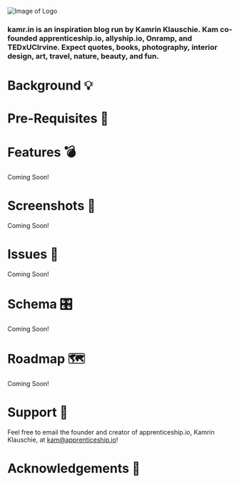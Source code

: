 ![Image of Logo](https://i.imgur.com/hoXPuFR.png)

### kamr.in is an inspiration blog run by Kamrin Klauschie. Kam co-founded apprenticeship.io, allyship.io, Onramp, and TEDxUCIrvine. Expect quotes, books, photography, interior design, art, travel, nature, beauty, and fun.

# Background 💡

# Pre-Requisites 🚩

# Features 💣
Coming Soon!

# Screenshots 👀
Coming Soon!

# Issues 🐛
Coming Soon!

# Schema 🎛️
Coming Soon!

# Roadmap 🗺️
Coming Soon! 

# Support 🧩
Feel free to email the founder and creator of apprenticeship.io, Kamrin Klauschie, at kam@apprenticeship.io!

# Acknowledgements 👊
